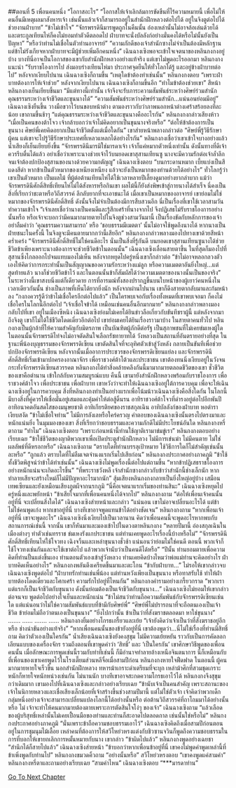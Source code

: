 ##ตอนที่ 5 เพื่อนคนหนึ่ง
“โอกาสอะไร”
“โอกาสให้เจ้าเลิกล้มการขัดขืนที่ไร้ความหมายนี้ เพื่อไม่ให้คนอื่นมีเหตุผลมาสังหารเจ้า เช่นนั้นแล้วเจ้าก็สามารถอยู่ในสำนักฝึกหลวงต่อไปได้ อยู่ในจิงตูต่อไปได้ ช่วยงานฝ่าบาท”
“ข้าไม่เข้าใจ”
“จักรพรรดินีมารพูดถูกในคืนนั้น อ๋องเหล่านั้นไม่อาจล้อเล่นด้วยได้ และตระกูลเทียนไห่ก็คงไม่ยอมทำตัวดีตลอดไป ฝ่าบาทจะนั่งบัลลังก์อย่างมั่นคงได้หรือไม่นั้นยังเป็นปัญหา”
“หรือว่าท่านไม่เชื่อในตัวท่านอาจารย์”
“ความภักดีของเจ้าสำนักซางไม่จำเป็นต้องมีหลักฐาน แต่ข้าไม่รังเกียจหากฝ่าบาทจะมีผู้ช่วยเพิ่มอีกคนหนึ่ง”
เฉินฉางเซิงพอจะเข้าใจเจตนาของหลินกงกงอยู่บ้าง
บางทีนี่อาจเป็นโอกาสของเขากับสำนักฝึกหลวงอย่างแท้จริง แต่เขาไม่พูดอะไรออกมา
หลินกงกงแนะนำ “รับราชโองการไป ส่งมอบร่างเทียนไห่มา ประกาศจุดยืนให้ทั่วโลกได้รู้ และอยู่ข้างฝ่าบาทต่อไป”
หลังจากเงียบไปนาน เฉินฉางเซิงก็ถามขึ้น “เหตุใดข้าต้องทำเช่นนั้น”
หลินกงกงตอบ “เพราะฝ่าบาทต้องการให้เจ้าช่วย”
หลังจากเงียบไปนาน เฉินฉางเซิงก็ถามขึ้นอีก “ทำไมข้าต้องช่วยเขา”
สีหน้าหลินกงกงเย็นเยียบขึ้นมา “มีแต่ทางนี้เท่านั้น เจ้าจึงจะรับภาระความสัมพันธ์ระหว่างศิษย์ร่วมสำนัก คุณธรรมระหว่างเจ้าชีวิตและขุนนางได้”
“ความสัมพันธ์ระหว่างศิษย์ร่วมสำนัก...แน่นอนย่อมมีอยู่”
เฉินฉางเซิงยืนขึ้น วางมือขวาไว้บนขอบหน้าต่าง ตามองราวกับว่าภาพนอกหน้าต่างเศร้าสร้อยลงทีละน้อย เขาถามขึ้นช้าๆ “แต่คุณธรรมระหว่างเจ้าชีวิตและขุนนางคืออะไรกัน”
หลินกงกงกล่าวเสียงห้าว “เมื่อเป็นคนของต้าโจว เจ้ากล้าบอกว่าเจ้าไม่คิดอยากเป็นขุนนางจริงหรือ”
“ต่อให้ข้าต้องการเป็นขุนนาง ศิษย์พี่เคยคิดอยากเป็นเจ้าชีวิตตั้งแต่เมื่อใดกัน”
เขาส่ายหน้าพลางกล่าวต่อ “ศิษย์พี่รู้วิธีรักษาผู้คน แต่เขาจะไปรู้วิธีรักษาประเทศที่เหลวแหลกได้อย่างไรกัน”
หลินกงกงเชื่อว่าเขาเข้าใจบางอย่างแล้ว น้ำเสียงก็เย็นเยียบยิ่งขึ้น “จักรพรรดินีมารมิใช่มารดาเจ้า เจ้าก็แค่หมากตัวหนึ่งเท่านั้น ดังนั้นทางที่ดีเจ้าควรรีบตื่นได้แล้ว อย่าเชื่อว่าเพราะนางช่วยเจ้าไว้บนยอดเขาสุสานเทียนซู นางจะมีความรักต่อเจ้าล้ำลึกจนเจ้าต้องปกป้องสุสานของนางด้วยความกตัญญู”
เฉินฉางเซิงตอบ “บนกระดานหมาก เบี้ยแบ่งเป็นสีแดงสีดำ หากข้าเป็นตัวหมากของเหนียงเหนียง แล้วจะยังเป็นหมากของท่านด้วยได้อย่างไร”
ทั่วโลกรู้ว่าเขาเป็นตัวหมาก เป็นผลไม้ ที่ผู้ต่อต้านเทียนไห่ได้ใช้เวลาหลายปีเลี้ยงดูมาอย่างยากลำบาก
แม้ว่าจักรพรรดินีศักดิ์สิทธิ์เทียนไห่ไม่ได้สังหารหรือกินเขา ผลไม้นี้ก็ยังส่งพิษเข้าสู่กายนางได้สำเร็จ
นี่คงเป็นสิ่งที่เรียกว่าชะตาหรือวิถีสวรรค์ ลึกลับยากที่จะเอาชนะได้
เมื่อเขาเป็นหมากของอาจารย์ เขาย่อมไม่ใช่หมากของจักรพรรดินีศักดิ์สิทธิ์ ดังนั้นจึงไม่จำเป็นต้องมีการสืบสวนอีก
นี่เป็นเรื่องที่เขาใช้เวลาสามวันทำความเข้าใจ
“เจ้าเลยเชื่อว่านางเป็นคนดีและรู้สึกเศร้าที่นางจากไป จึงปฏิเสธไม่รับราชโองการอย่างนั้นหรือ หรือเจ้าจะบอกว่ามีคนมากมายตายไปในจิงตูช่วงสามวันมานี้ เป็นเรื่องขัดกับหลักการของเจ้า อย่าลืมคำว่า ‘คุณธรรมความสามารถ’ หรือ ‘ชอบธรรมมีเมตตา’ นั้นไม่อาจใช้พูดถึงนางได้ หากนางเป็นฝ่ายชนะในครั้งนี้ ในจิงตูจะมีคนตายมากกว่านี้เสียอีก”
หลินกงกงกล่าวพลางมองไปทางเขาด้วยสีหน้าคร่ำเคร่ง
“จักรพรรดินีศักดิ์สิทธิ์ไม่ใช่คนดีอะไร นั่นเป็นสิ่งที่รู้กันดี บนยอดเขาสุสานเทียนซูนางได้ช่วยชีวิตข้าเพียงเพราะนางต้องการจะช่วยชีวิตข้าในตอนนั้น”
เฉินฉางเซิงเลื่อนสายตาขึ้น ในที่สุดก็มองไปที่สุสานซึ่งไกลออกไปจนแทบมองไม่เห็น หลังจากหยุดไปครู่หนึ่งเขาก็กล่าวต่อ “ข้าไม่อาจหลอกลวงตัวเองให้คิดว่าการกระทำนั้นเป็นสัญญาณของความรักระหว่างแม่ลูก หรือความเมตตาอันยิ่งใหญ่...แต่สุดท้ายแล้ว นางก็ช่วยชีวิตข้าไว้ และในตอนนั้นข้าก็สัมผัสได้ว่าความเมตตาของนางนั้นเป็นของจริง”
ในระหว่างนี้เขาสงบนิ่งแต่ก็เดียวดาย การที่อารมณ์ทั้งสองปรากฏขึ้นบนใบหน้าของผู้เยาว์คนหนึ่งในเวลาเดียวกันนั้น ช่างเป็นภาพที่เห็นได้ยากยิ่งนัก
หลังจากผ่านไปนาน เขาก็ดึงสายตากลับมาและก้มหน้าลง “กงกงควรรู้ดีว่าข้าไม่เชื่อใครอีกต่อไปแล้ว”
เป็นใครพบเจอกับเรื่องทั้งหมดที่เขาพบเจอมา ก็คงไม่เชื่อใครในโลกนี้อีกต่อไป
“เจ้าเชื่อใจข้าได้ เหมือนเช่นคนอื่นอีกมากมาย” หลินกงกงกล่าวพลางมองกลับไปที่เขา
อยู่ในเมืองซีหนิง เฉินฉางเซิงย่อมไม่เคยได้ยินข่าวลือเกี่ยวกับขันทีชราผู้นี้ แต่หลังจากมาถึงจิงตู เขาก็ไม่ได้ใช้ชีวิตโดดเดี่ยวอีกต่อไป เขาย่อมเคยได้ยินเรื่องราวมาบ้าง
ในสายตาคนทั่วไป หลินกงกงเป็นผู้กล้าที่ให้ความสำคัญกับมิตรภาพ เป็นบัณฑิตผู้ภักดีต่อรัฐ เป็นสุภาพชนที่ไม่เคยข่มเหงผู้ใด
ในตอนนั้นจักรพรรดิไท่จงไม่อาจตัดสินใจเลือกรัชทายาทได้ วังหลวงเป็นสถานที่อันตรายอย่างที่สุด ในฐานะพี่น้องบุญธรรมของจักรพรรดิเซียน เขาตัดสินใจที่จะอุทิศตัวเข้าสู่วังหลัง กลายเป็นขันทีเพื่อช่วยปกป้องจักรพรรดิเซียน หลังจากนั้นเมื่ออาการประชวรของจักรพรรดิเซียนแย่ลง และจักรพรรดินีศักดิ์สิทธิ์เริ่มเข้ามาปกครองอาณาจักร เพื่อราชวงศ์ต้าโต้วและประชาชน เขาต้องทนนิ่งเงียบอยู่ในวังจนกระทั่งจักรพรรดิเซียนสวรรคต
หลินกงกงได้ทำสิ่งคล้ายคลึงกันนี้มามากมายตลอดชีวิตของเขา ชั่วชีวิตของเขาคือตำนาน เข้าใกล้กับความสมบูรณ์แบบ
คืนนี้ เขามายังสำนักฝึกหลวงพร้อมกับราชโองการ เพื่อราชวงศ์ต้าโจว เพื่อประชาชน เพื่อฝ่าบาท เขาหวังว่าจะทำให้เฉินฉางเซิงอยู่ใต้การควบคุม
เพื่อจะให้เฉินฉางเซิงอยู่ในการควบคุม สิ่งที่หลินกงกงทำเป็นอย่างแรกเพื่อโน้มน้าวเฉินฉางเซิงคือสิ่งใดกัน ในโลกนี้ มีบางสิ่งที่คู่ควรให้เชื่อมั่นอยู่เสมอและคุ้มค่าให้ต่อสู้ดิ้นรน
อาทิราชวงศ์ต้าโจวที่ดำรงอยู่ต่อไปอีกพันปี อาทิอนาคตอันสดใสของมนุษยชาติ อาทิเกียรติยศของราชสกุลเฉิน อาทิบัลลังก์ของฝ่าบาท
หอตำราเงียบสงัด
“ข้าไม่เชื่อใจท่าน”
ไม่มีการลังเลหรือใคร่ครวญ คำตอบของเฉินฉางเซิงนั้นตรงไปตรงมาและหนักแน่นยิ่ง
ในมุมมองของเขา สิ่งที่เรียกว่าชอบธรรมและความภักดีไม่มีประโยชน์อันใด
หลินกงกงหรี่ตาถาม “ทำไม”
เฉินฉางเซิงตอบ “เพราะก่อนหน้านี้ท่านใช้ญาติเรามาข่มขู่เรา”
หลินกงกงตอบอย่างเรียบเฉย “ข้าใช้ชีวิตของญาติพวกเขาเพื่อเปิดประตูสำนักฝึกหลวง ไม่มีการเข่นฆ่า ไม่มีคนตาย ไม่ใช่ผลลัพธ์ที่ดีหรอกหรือ”
เฉินฉางเซิงถาม “ตราบใดที่ท่านบรรลุเป้าหมาย ใช้วิธีการใดก็ไม่สำคัญเช่นนั้นละหรือ”
“ถูกแล้ว ตราบใดที่ไม่ลืมเจตจำนงแรกเริ่มไปเสียก่อน”
หลินกงกงประกาศอย่างภาคภูมิ “ข้าใช้ทั้งชีวิตพิสูจน์ว่าข้าได้ทำเช่นนั้น”
เฉินฉางเซิงไม่พูดเรื่องนี้ต่อไปแต่ถามขึ้น “หากข้าปฏิเสธราชโองการอย่างหนักแน่นจะเกิดอะไรขึ้น”
“ที่พระราชวังหลี เจ้าสำนักซางกล่าวกับข้าว่าสำนักนี้ช่างเล็กนัก หากทำลายเสียจะสร้างใหม่ก็ไม่มีปัญหาอะไรมากนัก”
สุ้มเสียงหลินกงกงกลายเป็นยิ่งใหญ่อยู่บ้าง เสมือนเทพเซียนและยังเหมือนเสียงภูตผีจากนรกภูมิ
“นี่คือเจตนาแรกเริ่มของท่านสินะ”
เฉินฉางเซิงหยุดไปครู่หนึ่งและพยักหน้า “ข้าเสียใจมากที่เพื่อนคนหนึ่งได้จากไป”
หลินกงกงถาม “ต่อให้เพื่อนเจ้าคนนั้นอยู่ที่นี่ จะเปลี่ยนสิ่งใดได้”
เฉินฉางเซิงส่ายหน้าและกล่าว “แน่นอน เขาไม่อาจเปลี่ยนอะไรได้ แต่ข้าไม่ใช่คนพูดเก่ง หากเขาอยู่ที่นี่ บางทีเขาอาจพูดแทนข้าได้อย่างชัดเจน”
หลินกงกงถาม “หากเพื่อนเจ้าอยู่ที่นี่ เขาจะพูดอะไร”
เฉินฉางเซิงนิ่งเงียบไปเป็นเวลานาน คิดว่าเพื่อนคนนี้จะพูดอะไรหากพบกับสถานการณ์เช่นนี้
จากนั้น เขาก็หันมาและมองเข้าไปในดวงตาหลินกงกง
“หลายปีมานี้ อ๋องสกุลเฉินในเมืองต่างๆ ทำตัวเช่นทรราช ข่มเหงรังแกประชาชน แต่ท่านเคยพูดอะไรเรื่องนี้บ้างหรือไม่”
“จักรพรรดินีศักดิ์สิทธิ์เทียนไห่ใช้โจวทง เฉิงจวิ้นและเหล่าขุนนางชั่วช้า แน่นอนว่าย่อมไม่ใช่คนดี ตอนนี้ พวกเจ้าก็ใช้โจวทงเช่นกันและจะใช้เขาต่อไป แล้วพวกเจ้านับว่าเป็นคนดีได้หรือ”
“ปีนั้น ท่านยอมตายเพื่อความคิดที่ท่านปั้นแต่งขึ้นเอง ท่านตอนตัวเองเข้าสู่วังหลวง ท่านเคยคิดบ้างไหมว่าพ่อแม่ท่านจะคิดอย่างไร ฝ่าบาทคิดเห็นอย่างไร”
หลินกงกงพลันตึงเครียดขึ้นมาและตะโกน “ข้ากับฝ่าบาท...”
ไม่รอให้เขากล่าวจบ เฉินฉางเซิงพูดต่อไป “ฝ่าบาทรักท่านเช่นพี่น้อง แต่ท่านหวังเพียงเป็นขุนนาง หรือทาสรับใช้ ทำให้ฝ่าบาทต้องโดดเดี่ยวและโศกเศร้า ความรักไปอยู่ที่ไหนกัน”
หลินกงกงคำรามอย่างเกรี้ยวกราด “พวกเราแต่แรกก็เป็นเจ้าชีวิตกับขุนนาง ดังนั้นย่อมต้องเป็นเจ้าชีวิตกับขุนนาง...”
เฉินฉางเซิงไม่ยอมให้เขากล่าวต่อจนจบ พูดต่อไปอย่างใจเย็นและหนักแน่น
“ข้าไม่สนว่าท่านถือความสัมพันธ์กับจักรพรรดิเซียนเช่นใด แต่แน่นอนว่าไม่ใช่ความสัมพันธ์แบบที่ข้ามีกับศิษย์พี่”
“ศิษย์พี่ไม่ปรารถนาที่จะถือตนเองเป็นเจ้าชีวิต ข้าย่อมไม่ถือว่าตนเองเป็นขุนนาง”
“ยิ่งไปกว่านั้น ข้าเป็นว่าที่สังฆราชตลอดมา หาใช่ขุนนาง”
.……
……
.……
……
หลินกงกงยิ้มอย่างโกรธเกรี้ยวและเย้ย “เจ้ายังคิดว่าเจ้าเป็นว่าที่สังฆราชอยู่อีกหรือ ช่างน่าขันอย่างแท้จริง”
“หากเพื่อนคนนั้นของข้ายังอยู่ที่นี่ เขาต้องพูดว่า...นี่ไม่ใช่เรื่องที่ท่านมีสิทธิ์ถาม คิดว่าตัวเองเป็นใครกัน”
น้ำเสียงเฉินฉางเซิงยังคงสุขุม ไม่มีความเย้ยหยัน ราวกับเป็นการคัดลอกเลียนแบบของเครื่องจักร
รวมถึงตอนที่เขาพูดคำว่า ‘สิทธิ์’ และ ‘เป็นใครกัน’
เขาศึกษาวิธีพูดของเพื่อนคนนั้น
เมื่อลักษณะการพูดเช่นนี้รวมกับท่าทีเช่นนี้ ก็มีอำนาจทำลายล้างเหนือจินตนาการ
นี่ก็เหมือนกับที่เพื่อนของเขาเคยพูดไว้ในโรงเตี๊ยมส่วนหลีจื่อเมื่อสามปีก่อน
หลินกงกงหายใจฟืดฟาด
ในตอนนี้ ผู้คนมากมายหายใจเร็วขึ้น นอกสำนักฝึกหลวง ทหารม้าเกราะดำเตรียมที่จะบุก เหล่าม้าศึกที่สวมชุดเกราะหนักก็หายใจหนักหน่วงเช่นกัน
ไม่นานนัก บางทีเขาอาจสะกดความโกรธเอาไว้ได้ หลินกงกงจึงสุขุมกว่าเดิมมาก
เขามองไปที่เฉินฉางเซิงและกล่าวอย่างเรียบเฉย “ข้านับเจ้าเป็นคนสำคัญ เพราะสถานะของเจ้าในนิกายหลวงและเชื่อเสียงเล็กน้อยที่เจ้าสร้างขึ้นช่วงสามปีมานี้ แต่ไม่ใช่ตัวเจ้า เจ้าคิดว่าพวกเด็กกลุ่มหนึ่งอย่างเจ้าจะสามารถเปลี่ยนแปลงโลกนี้ได้อย่างนั้นหรือ ต่อต้านวิถีสวรรค์ที่ถาโถมมาได้อย่างนั้นหรือ ไม่ เจ้าจะทำให้คนมากมายต้องตายเพราะการตัดสินใจโง่ๆ ของเจ้า”
เฉินฉางเซิงถาม “แล้วเลือดของผู้บริสุทธิ์เหล่านั้นไม่เคยเปื้อนมือของท่านและท่านก็สะอาดไปตลอดกาล เช่นนั้นใช่หรือไม่”
หลินกงกงประกาศอย่างภาคภูมิ “นั่นเพราะข้าถือความชอบธรรมเอาไว้”
เฉินฉางเซิงคิดถึงเมื่อสามปีก่อนตอนอยู่ในการชุมนุมไม้เลื้อย เหล่าคนที่ต้องการให้สวีโหย่วหรงแต่งกับชิวซานจวินก็พูดถึงความชอบธรรมในการที่บอกให้เขายกเลิกการหมั้นหมายกับนาง
เขากล่าว “ข้าผิดไปแล้ว”
หลินกงกงพูดอย่างเฉยชา “สำนึกได้ก็สายไปแล้ว”
เฉินฉางเซิงส่ายหน้า “ข้าบอกว่าหากเพื่อนข้าอยู่ที่นี่ เขาคงไม่พูดคำพูดเหล่านี้ที่ข้าเพิ่งพูดกับท่านไป”
หลินกงกงขมวดคิ้วถาม “อย่างนั้นหรือ”
สวีโหย่วหรงตอบ “เขาคงพูดแค่สามคำ”
หลินกงกงหรี่ตาและถามอย่างเรียบเฉย “สามคำไหน”
เฉินฉางเซิงตอบ “***มารดาท่าน”


[Go To Next Chapter]( ./678.md)